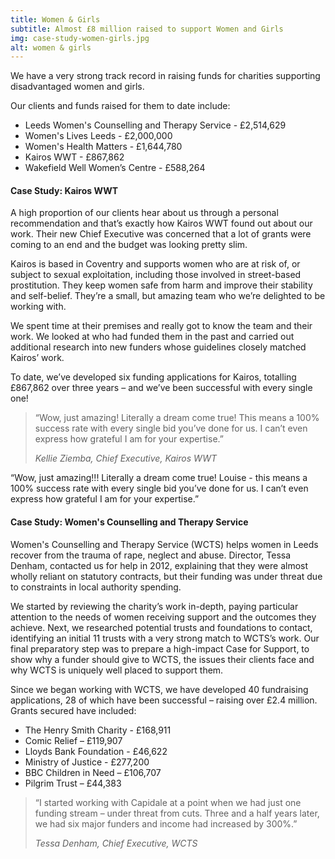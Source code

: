 ```yaml
---
title: Women & Girls
subtitle: Almost £8 million raised to support Women and Girls
img: case-study-women-girls.jpg
alt: women & girls
---
```


We have a very strong track record in raising funds for charities supporting disadvantaged women and girls.

Our clients and funds raised for them to date include:

- Leeds Women's Counselling and Therapy Service - £2,514,629
- Women's Lives Leeds - £2,000,000
- Women's Health Matters - £1,644,780
- Kairos WWT - £867,862
- Wakefield Well Women’s Centre - £588,264

#### Case Study: Kairos WWT

A high proportion of our clients hear about us through a personal recommendation and that’s exactly how Kairos WWT found out about our work. Their new Chief Executive was concerned that a lot of grants were coming to an end and the budget was looking pretty slim.

Kairos is based in Coventry and supports women who are at risk of, or subject to sexual exploitation, including those involved in street-based prostitution. They keep women safe from harm and improve their stability and self-belief. They’re a small, but amazing team who we’re delighted to be working with.

We spent time at their premises and really got to know the team and their work. We looked at who had funded them in the past and carried out additional research into new funders whose guidelines closely matched Kairos’ work. 

To date, we’ve developed six funding applications for Kairos, totalling £867,862 over three years – and we’ve been successful with every single one! 

> “Wow, just amazing! Literally a dream come true! This means a 100% success rate with every single bid you’ve done for us. I can’t even express how grateful I am for your expertise.”
>
> <cite>Kellie Ziemba, Chief Executive, Kairos WWT</cite>

“Wow, just amazing!!! Literally a dream come true! Louise - this means a 100% success rate with every single bid you’ve done for us. I can’t even express how grateful I am for your expertise.”  

#### Case Study: Women's Counselling and Therapy Service

Women's Counselling and Therapy Service (WCTS) helps women in Leeds recover from the trauma of rape, neglect and abuse. Director, Tessa Denham, contacted us for help in 2012, explaining that they were almost wholly reliant on statutory contracts, but their funding was under threat due to constraints in local authority spending.

We started by reviewing the charity’s work in-depth, paying particular attention to the needs of women receiving support and the outcomes they achieve. Next, we researched potential trusts and foundations to contact, identifying an initial 11 trusts with a very strong match to WCTS’s work. Our final preparatory step was to prepare a high-impact Case for Support, to show why a funder should give to WCTS, the issues their clients face and why WCTS is uniquely well placed to support them.

Since we began working with WCTS, we have developed 40 fundraising applications, 28 of which have been successful – raising over £2.4 million. Grants secured have included:

- The Henry Smith Charity - £168,911
- Comic Relief – £119,907
- Lloyds Bank Foundation - £46,622
- Ministry of Justice - £277,200
- BBC Children in Need – £106,707
- Pilgrim Trust – £44,383

> “I started working with Capidale at a point when we had just one funding stream – under threat from cuts. Three and a half years later, we had six major funders and income had increased by 300%.”
>
> <cite>Tessa Denham, Chief Executive, WCTS</cite>
